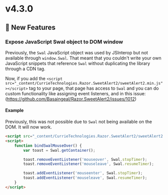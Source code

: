 ﻿# v4.3.0

## 🎉 New Features

### Expose JavaScript Swal object to DOM window

Previously, the `Swal` JavaScript object was used by JSInterop but not available through `window.Swal`. That meant that you couldn't write your own JavaScript snippets that reference `Swal` without duplicating the library through a CDN tag. 

Now, if you add the `<script src="_content/CurrieTechnologies.Razor.SweetAlert2/sweetAlert2.min.js"></script>` tag to your page, that page has access to `Swal` and you can do custom functionality like assigning event listeners, and in this issue: (https://github.com/Basaingeal/Razor.SweetAlert2/issues/1012)

#### Example

Previously, this was not possible due to `Swal` not being available on the DOM. It will now work.

```html
<script src="_content/CurrieTechnologies.Razor.SweetAlert2/sweetAlert2.min.js"></script>
<script>
    function bindSwalMouseOver() {
        var toast = Swal.getContainer();

        toast.removeEventListener('mouseover', Swal.stopTimer);
        toast.removeEventListener('mouseleave', Swal.resumeTimer);

        toast.addEventListener('mouseenter', Swal.stopTimer);
        toast.addEventListener('mouseleave', Swal.resumeTimer);
    }
</script>
```
